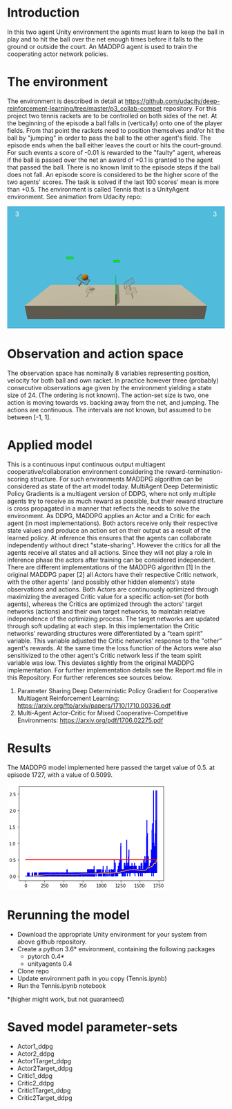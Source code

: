 # Introduction
In this two agent Unity environment the agents must learn to keep the ball in play and to hit the ball over the net enough times before it falls to the ground or outside the court.  An MADDPG agent is used to train the cooperating actor network policies.

# The environment
The environment is described in detail at https://github.com/udacity/deep-reinforcement-learning/tree/master/p3_collab-compet  repository. For this project two tennis rackets are to be controlled on both sides of the net. At the beginning of the episode a ball falls in (vertically) onto one of the player fields. From that point the rackets need to position themselves and/or hit the ball by "jumping" in order to pass the ball to the other agent's field. The episode ends when the ball either leaves the court or hits the court-ground. For such events a score of -0.01 is rewarded to the "faulty" agent, whereas if the ball is passed over the net an award of +0.1 is granted to the agent that passed the ball. There is no known limit to the episode steps if the ball does not fall. An episode score is considered to be the higher score of the two agents' scores. The task is solved if the last 100 scores' mean is more than +0.5. The environment is called Tennis that is a UnityAgent environment. See animation from Udacity repo:

![Multiagent Tennis Gif](https://github.com/petsol/MultiAgentCooperation_UnityAgent_MADDPG_Udacity/blob/master/tennis.gif?raw=true)


# Observation and action space
The observation space has nominally 8 variables representing position, velocity for both ball and own racket. In practice however three (probably) consecutive observations age given by the environment yielding a state size of 24. (The ordering is not known). The action-set size is two, one action is moving towards vs. backing away from the net, and jumping. The actions are continuous. The intervals are not known, but assumed to be between [-1, 1].  

# Applied model
This is a continuous input continuous output multiagent cooperative/collaboration environment considering the reward-termination-scoring structure. For such environments MADDPG algorithm can be considered as state of the art model today. MultiAgent Deep Deterministic Policy Gradients is a multiagent version of DDPG, where not only multiple agents try to receive as much reward as possible, but their reward structure is cross propagated in a manner that reflects the needs to solve the environment. As DDPG, MADDPG applies an Actor and a Critic for each agent (in most implementations). Both actors receive only their respective state values and produce an action set on their output as a result of the learned policy. At inference this ensures that the agents can collaborate independently without direct "state-sharing". However the critics for all the agents receive all states and all actions. Since they will not play a role in inference phase the actors after training can be considered independent. There are different implementations of the MADDPG algorithm [1] In the original MADDPG paper [2] all Actors have their respective Critic network, with the other agents' (and possibly other hidden elements') state observations and actions. Both Actors are continuously optimized through maximizing the averaged Critic value for a specific action-set (for both agents), whereas the Critics are optimized through the actors' target networks (actions) and their own target networks, to maintain relative independence of the optimizing process. The target networks are updated through soft updating at each step. In this implementation the Critic networks' rewarding structures were differentiated by a "team spirit" variable. This variable adjusted the Critic networks' response to the "other" agent's rewards.  At the same time the loss function of the Actors were also sensitivized to the other agent's Critic network less if the team spirit variable was low. This deviates slightly from the original MADDPG implementation. For further implementation details see the Report.md file in this Repository. For further references see sources below.  

1. Parameter Sharing Deep Deterministic Policy Gradient for Cooperative Multiagent Reinforcement Learning: https://arxiv.org/ftp/arxiv/papers/1710/1710.00336.pdf
1. Multi-Agent Actor-Critic for Mixed Cooperative-Competitive Environments: https://arxiv.org/pdf/1706.02275.pdf

# Results
The MADDPG model implemented here passed the target value of 0.5. at episode 1727, with a value of 0.5099.

![Tennis Convergence Graph](https://github.com/petsol/MultiAgentCooperation_UnityAgent_MADDPG_Udacity/blob/master/Tennis_scores.png?raw=true)

# Rerunning the model

- Download the appropriate Unity environment for your system from above github repository.
- Create a python 3.6* environment, containing the following packages 
  - pytorch 0.4*
  - unityagents 0.4
- Clone repo
- Update environment path in you copy (Tennis.ipynb)
- Run the Tennis.ipynb notebook

\*(higher might work, but not guaranteed)

# Saved model parameter-sets
- Actor1_ddpg
- Actor2_ddpg
- Actor1Target_ddpg
- Actor2Target_ddpg
- Critic1_ddpg
- Critic2_ddpg
- Critic1Target_ddpg
- Critic2Target_ddpg
